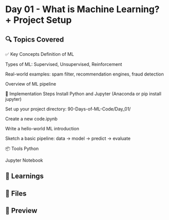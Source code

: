 # Day 01 - What is Machine Learning? + Project Setup

## 🔍 Topics Covered

✅ Key Concepts
Definition of ML

Types of ML: Supervised, Unsupervised, Reinforcement

Real-world examples: spam filter, recommendation engines, fraud detection

Overview of ML pipeline

🔧 Implementation Steps
Install Python and Jupyter (Anaconda or pip install jupyter)

Set up your project directory: 90-Days-of-ML-Code/Day_01/

Create a new code.ipynb

Write a hello-world ML introduction

Sketch a basic pipeline: data → model → predict → evaluate

📦 Tools
Python

Jupyter Notebook
## 🧠 Learnings

## 📁 Files

## 📸 Preview
